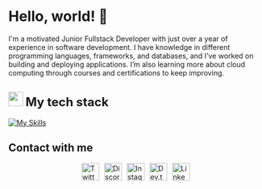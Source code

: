 <!--Profile presentation-->
# Hello, world! 👋

I'm a motivated Junior Fullstack Developer with just over a year of experience in software development. I have knowledge in different programming languages, frameworks, and databases, and I’ve worked on building and deploying applications. I’m also learning more about cloud computing through courses and certifications to keep improving.

<!--My tech stack section-->
## <img src="https://media2.giphy.com/media/QssGEmpkyEOhBCb7e1/giphy.gif?cid=ecf05e47a0n3gi1bfqntqmob8g9aid1oyj2wr3ds3mg700bl&rid=giphy.gif" width="29"> <b style="font-size: 24px; sans-serif;">My tech stack</b>

[![My Skills](https://skillicons.dev/icons?i=java,cpp,linux,windows,html,css,javascript,bootstrap,vscode,php,mysql,postgresql,sqlite,spring,redis,python,androidstudio,idea,notion,eclipse,docker,git,github,matlab,r,gcp,arduino,maven,ubuntu,mongodb&theme=dark&perline=15)](https://skillicons.dev)

<!--Social media for contact-->
## Contact with me
<div style="display: flex; justify-content: center; gap: 10px;">
  <a href="https://twitter.com/omarcrza" target="_blank">
    <img src="https://skillicons.dev/icons?i=twitter&theme=dark" alt="Twitter" width="35"/>
  </a>
  <a href="https://discord.com/invite/tu_invitacion" target="_blank">
    <img src="https://skillicons.dev/icons?i=discord&theme=dark" alt="Discord" width="35"/>
  </a>
  <a href="https://instagram.com/tu_usuario" target="_blank">
    <img src="https://skillicons.dev/icons?i=instagram&theme=dark" alt="Instagram" width="35"/>
  </a>
  <a href="https://dev.to/tu_usuario" target="_blank">
    <img src="https://skillicons.dev/icons?i=devto&theme=dark" alt="Dev.to" width="35"/>
  </a>
  <a href="https://linkedin.com/in/tu_usuario" target="_blank">
    <img src="https://skillicons.dev/icons?i=linkedin&theme=dark" alt="LinkedIn" width="35"/>
  </a>
</div>

